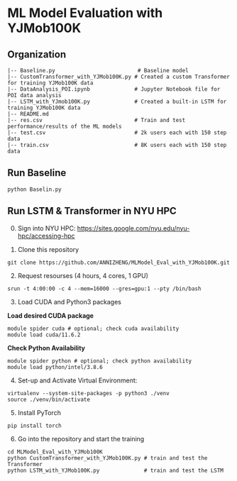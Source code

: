 # ML Model Evaluation with YJMob100K

## Organization

```
|-- Baseline.py                          # Baseline model
|-- CustomTransformer_with_YJMob100K.py # Created a custom Transformer for training YJMob100K data
|-- DataAnalysis_POI.ipynb              # Jupyter Notebook file for POI data analysis
|-- LSTM_with_YJmob100K.py              # Created a built-in LSTM for training YJMob100K data
|-- README.md
|-- res.csv                             # Train and test performance/results of the ML models
|-- test.csv                            # 2k users each with 150 step data
|-- train.csv                           # 8K users each with 150 step data
```

## Run Baseline

```
python Baselin.py
```

## Run LSTM & Transformer in NYU HPC

0. Sign into NYU HPC: https://sites.google.com/nyu.edu/nyu-hpc/accessing-hpc

1. Clone this repository

```
git clone https://github.com/ANNIZHENG/MLModel_Eval_with_YJMob100K.git
```

2. Request resourses (4 hours, 4 cores, 1 GPU)

```
srun -t 4:00:00 -c 4 --mem=16000 --gres=gpu:1 --pty /bin/bash
```

3. Load CUDA and Python3 packages

**Load desired CUDA package**

```
module spider cuda # optional; check cuda availability
module load cuda/11.6.2
```

**Check Python Availability**

```
module spider python # optional; check python availability
module load python/intel/3.8.6
```

4. Set-up and Activate Virtual Environment: 

```
virtualenv --system-site-packages -p python3 ./venv
source ./venv/bin/activate
```

5. Install PyTorch

```
pip install torch
```

6. Go into the repository and start the training

```
cd MLModel_Eval_with_YJMob100K
python CustomTransformer_with_YJMob100K.py # train and test the Transformer
python LSTM_with_YJMob100K.py              # train and test the LSTM
```